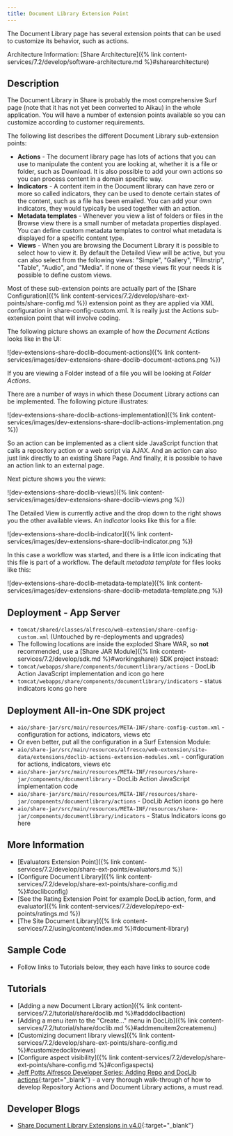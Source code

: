 ```yaml
---
title: Document Library Extension Point
---
```


The Document Library page has several extension points that can be used to customize its behavior, such as actions.

Architecture Information: [Share Architecture]({% link content-services/7.2/develop/software-architecture.md %}#sharearchitecture)

## Description

The Document Library in Share is probably the most comprehensive Surf page (note that it has not yet been converted to 
Aikau) in the whole application. You will have a number of extension points available so you can customize according to 
customer requirements.

The following list describes the different Document Library sub-extension points:

* **Actions** - The document library page has lots of actions that you can use to manipulate the content you are looking at, whether it is a file or folder, such as Download. It is also possible to add your own actions so you can process content in a domain specific way.
* **Indicators** - A content item in the Document library can have zero or more so called indicators, they can be used to denote certain states of the content, such as a file has been emailed. You can add your own indicators, they would typically be used together with an action.
* **Metadata templates** - Whenever you view a list of folders or files in the Browse view there is a small number of metadata properties displayed. You can define custom metadata templates to control what metadata is displayed for a specific content type.
* **Views** - When you are browsing the Document Library it is possible to select how to view it. By default the Detailed View will be active, but you can also select from the following views: "Simple", "Gallery", "Filmstrip", "Table", "Audio", and "Media". If none of these views fit your needs it is possible to define custom views.

Most of these sub-extension points are actually part of the [Share Configuration]({% link content-services/7.2/develop/share-ext-points/share-config.md %}) 
extension point as they are applied via XML configuration in share-config-custom.xml. It is really just the Actions 
sub-extension point that will involve coding.

The following picture shows an example of how the *Document Actions* looks like in the UI:

![dev-extensions-share-doclib-document-actions]({% link content-services/images/dev-extensions-share-doclib-document-actions.png %})

If you are viewing a Folder instead of a file you will be looking at *Folder Actions*.

There are a number of ways in which these Document Library actions can be implemented. The following picture illustrates:

![dev-extensions-share-doclib-actions-implementation]({% link content-services/images/dev-extensions-share-doclib-actions-implementation.png %})

So an action can be implemented as a client side JavaScript function that calls a repository action or a web script via 
AJAX. And an action can also just link directly to an existing Share Page. And finally, it is possible to have an action 
link to an external page.

Next picture shows you the *views*:

![dev-extensions-share-doclib-views]({% link content-services/images/dev-extensions-share-doclib-views.png %})

The Detailed View is currently active and the drop down to the right shows you the other available views. An *indicator* looks like this for a file:

![dev-extensions-share-doclib-indicator]({% link content-services/images/dev-extensions-share-doclib-indicator.png %})

In this case a workflow was started, and there is a little icon indicating that this file is part of a workflow. The default *metadata template* for files looks like this:

![dev-extensions-share-doclib-metadata-template]({% link content-services/images/dev-extensions-share-doclib-metadata-template.png %})

## Deployment - App Server

* `tomcat/shared/classes/alfresco/web-extension/share-config-custom.xml` (Untouched by re-deployments and upgrades)
* The following locations are inside the exploded Share WAR, so **not** recommended, use a [Share JAR Module]({% link content-services/7.2/develop/sdk.md %}#workingshare)) SDK project instead:
* `tomcat/webapps/share/components/documentlibrary/actions` - DocLib Action JavaScript implementation and icon go here
* `tomcat/webapps/share/components/documentlibrary/indicators` - status indicators icons go here

## Deployment All-in-One SDK project

* `aio/share-jar/src/main/resources/META-INF/share-config-custom.xml` - configuration for actions, indicators, views etc
* Or even better, put all the configuration in a Surf Extension Module:
* `aio/share-jar/src/main/resources/alfresco/web-extension/site-data/extensions/doclib-actions-extension-modules.xml` - configuration for actions, indicators, views etc
* `aio/share-jar/src/main/resources/META-INF/resources/share-jar/components/documentlibrary` - DocLib Action JavaScript implementation code
* `aio/share-jar/src/main/resources/META-INF/resources/share-jar/components/documentlibrary/actions` - DocLib Action icons go here
* `aio/share-jar/src/main/resources/META-INF/resources/share-jar/components/documentlibrary/indicators` - Status Indicators icons go here

## More Information

* [Evaluators Extension Point]({% link content-services/7.2/develop/share-ext-points/evaluators.md %})
* [Configure Document Library]({% link content-services/7.2/develop/share-ext-points/share-config.md %}#doclibconfig)
* [See the Rating Extension Point for example DocLib action, form, and evaluator]({% link content-services/7.2/develop/repo-ext-points/ratings.md %})
* [The Site Document Library]({% link content-services/7.2/using/content/index.md %}#document-library)

## Sample Code

* Follow links to Tutorials below, they each have links to source code

## Tutorials

* [Adding a new Document Library action]({% link content-services/7.2/tutorial/share/doclib.md %}#adddoclibaction)
* [Adding a menu item to the "Create..." menu in DocLib]({% link content-services/7.2/tutorial/share/doclib.md %}#addmenuitem2createmenu)
* [Customizing document library views]({% link content-services/7.2/develop/share-ext-points/share-config.md %}#customizedoclibviews)
* [Configure aspect visibility]({% link content-services/7.2/develop/share-ext-points/share-config.md %}#configaspects)
* [Jeff Potts Alfresco Developer Series: Adding Repo and DocLib actions](http://ecmarchitect.com/alfresco-developer-series-tutorials/actions/tutorial/tutorial.html){:target="_blank"} - a very thorough walk-through of how to develop Repository Actions and Document Library actions, a must read.

## Developer Blogs

* [Share Document Library Extensions in v4.0](https://hub.alfresco.com/t5/alfresco-content-services-blog/share-document-library-extensions-in-v4-0/ba-p/287620){:target="_blank"}
